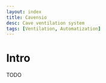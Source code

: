 ```yaml
---
layout: index
title: Cavensio
desc: Cave ventilation system
tags: [Ventilation, Automatization]
---
```


# Intro

TODO
